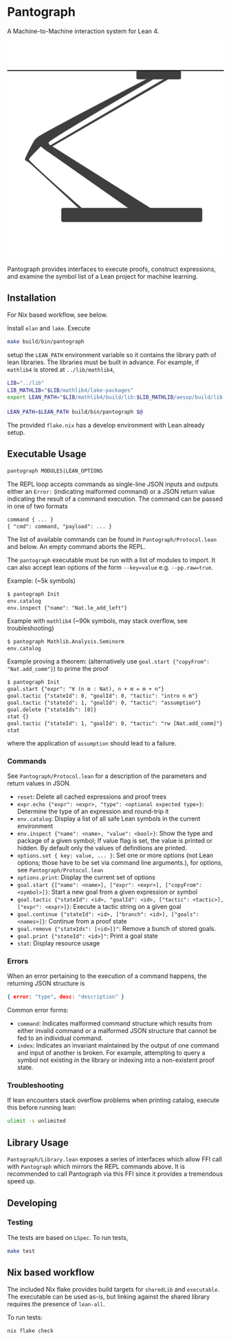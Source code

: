 # Pantograph

A Machine-to-Machine interaction system for Lean 4.

![Pantograph](doc/icon.svg)

Pantograph provides interfaces to execute proofs, construct expressions, and
examine the symbol list of a Lean project for machine learning.

## Installation

For Nix based workflow, see below.

Install `elan` and `lake`. Execute
``` sh
make build/bin/pantograph
```
setup the `LEAN_PATH` environment variable so it contains the library path of lean libraries. The libraries must be built in advance. For example, if `mathlib4` is stored at `../lib/mathlib4`,
``` sh
LIB="../lib"
LIB_MATHLIB="$LIB/mathlib4/lake-packages"
export LEAN_PATH="$LIB/mathlib4/build/lib:$LIB_MATHLIB/aesop/build/lib:$LIB_MATHLIB/Qq/build/lib:$LIB_MATHLIB/std/build/lib"

LEAN_PATH=$LEAN_PATH build/bin/pantograph $@
```
The provided `flake.nix` has a develop environment with Lean already setup.

## Executable Usage

``` sh
pantograph MODULES|LEAN_OPTIONS
```

The REPL loop accepts commands as single-line JSON inputs and outputs either an
`Error:` (indicating malformed command) or a JSON return value indicating the
result of a command execution.  The command can be passed in one of two formats
```
command { ... }
{ "cmd": command, "payload": ... }
```
The list of available commands can be found in `Pantograph/Protocol.lean` and below. An
empty command aborts the REPL.

The `pantograph` executable must be run with a list of modules to import. It can
also accept lean options of the form `--key=value` e.g. `--pp.raw=true`.

Example: (~5k symbols)
```
$ pantograph Init
env.catalog
env.inspect {"name": "Nat.le_add_left"}
```
Example with `mathlib4` (~90k symbols, may stack overflow, see troubleshooting)
```
$ pantograph Mathlib.Analysis.Seminorm
env.catalog
```
Example proving a theorem: (alternatively use `goal.start {"copyFrom": "Nat.add_comm"}`) to prime the proof
```
$ pantograph Init
goal.start {"expr": "∀ (n m : Nat), n + m = m + n"}
goal.tactic {"stateId": 0, "goalId": 0, "tactic": "intro n m"}
goal.tactic {"stateId": 1, "goalId": 0, "tactic": "assumption"}
goal.delete {"stateIds": [0]}
stat {}
goal.tactic {"stateId": 1, "goalId": 0, "tactic": "rw [Nat.add_comm]"}
stat
```
where the application of `assumption` should lead to a failure.

### Commands

See `Pantograph/Protocol.lean` for a description of the parameters and return values in JSON.
- `reset`: Delete all cached expressions and proof trees
- `expr.echo {"expr": <expr>, "type": <optional expected type>}`: Determine the type of an expression and round-trip it
- `env.catalog`: Display a list of all safe Lean symbols in the current environment
- `env.inspect {"name": <name>, "value": <bool>}`: Show the type and package of a
  given symbol; If value flag is set, the value is printed or hidden. By default
  only the values of definitions are printed.
- `options.set { key: value, ... }`: Set one or more options (not Lean options; those
  have to be set via command line arguments.), for options, see `Pantograph/Protocol.lean`
- `options.print`: Display the current set of options
- `goal.start {["name": <name>], ["expr": <expr>], ["copyFrom": <symbol>]}`: Start a new goal from a given expression or symbol
- `goal.tactic {"stateId": <id>, "goalId": <id>, ["tactic": <tactic>], ["expr": <expr>]}`: Execute a tactic string on a given goal
- `goal.continue {"stateId": <id>, ["branch": <id>], ["goals": <names>]}`: Continue from a proof state
- `goal.remove {"stateIds": [<id>]}"`: Remove a bunch of stored goals.
- `goal.print {"stateId": <id>}"`: Print a goal state
- `stat`: Display resource usage

### Errors

When an error pertaining to the execution of a command happens, the returning JSON structure is

``` json
{ error: "type", desc: "description" }
```
Common error forms:
* `command`: Indicates malformed command structure which results from either
  invalid command or a malformed JSON structure that cannot be fed to an
  individual command.
* `index`: Indicates an invariant maintained by the output of one command and
  input of another is broken. For example, attempting to query a symbol not
  existing in the library or indexing into a non-existent proof state.

### Troubleshooting

If lean encounters stack overflow problems when printing catalog, execute this before running lean:
```sh
ulimit -s unlimited
```

## Library Usage

`Pantograph/Library.lean` exposes a series of interfaces which allow FFI call
with `Pantograph` which mirrors the REPL commands above. It is recommended to
call Pantograph via this FFI since it provides a tremendous speed up.

## Developing

### Testing

The tests are based on `LSpec`. To run tests,
``` sh
make test
```

## Nix based workflow

The included Nix flake provides build targets for `sharedLib` and `executable`.
The executable can be used as-is, but linking against the shared library
requires the presence of `lean-all`.

To run tests:
``` sh
nix flake check
```
